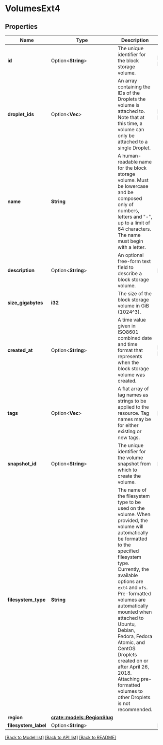 # VolumesExt4

## Properties

Name | Type | Description | Notes
------------ | ------------- | ------------- | -------------
**id** | Option<**String**> | The unique identifier for the block storage volume. | [optional][readonly]
**droplet_ids** | Option<**Vec<i32>**> | An array containing the IDs of the Droplets the volume is attached to. Note that at this time, a volume can only be attached to a single Droplet. | [optional][readonly]
**name** | **String** | A human-readable name for the block storage volume. Must be lowercase and be composed only of numbers, letters and \"-\", up to a limit of 64 characters. The name must begin with a letter. | 
**description** | Option<**String**> | An optional free-form text field to describe a block storage volume. | [optional]
**size_gigabytes** | **i32** | The size of the block storage volume in GiB (1024^3). | 
**created_at** | Option<**String**> | A time value given in ISO8601 combined date and time format that represents when the block storage volume was created. | [optional][readonly]
**tags** | Option<**Vec<String>**> | A flat array of tag names as strings to be applied to the resource. Tag names may be for either existing or new tags. | [optional]
**snapshot_id** | Option<**String**> | The unique identifier for the volume snapshot from which to create the volume. | [optional]
**filesystem_type** | **String** | The name of the filesystem type to be used on the volume. When provided, the volume will automatically be formatted to the specified filesystem type. Currently, the available options are `ext4` and `xfs`. Pre-formatted volumes are automatically mounted when attached to Ubuntu, Debian, Fedora, Fedora Atomic, and CentOS Droplets created on or after April 26, 2018. Attaching pre-formatted volumes to other Droplets is not recommended. | 
**region** | [**crate::models::RegionSlug**](region_slug.md) |  | 
**filesystem_label** | Option<**String**> |  | [optional]

[[Back to Model list]](../README.md#documentation-for-models) [[Back to API list]](../README.md#documentation-for-api-endpoints) [[Back to README]](../README.md)


